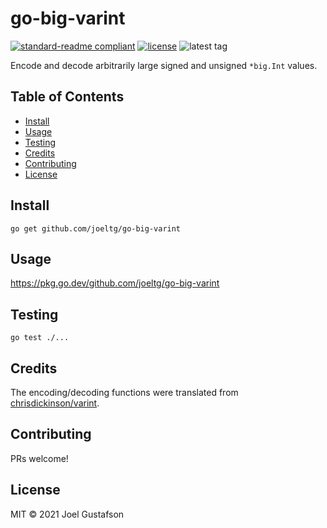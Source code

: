 # go-big-varint

[![standard-readme compliant](https://img.shields.io/badge/readme%20style-standard-brightgreen.svg)](https://github.com/RichardLitt/standard-readme) [![license](https://img.shields.io/github/license/joeltg/go-big-varint)](https://opensource.org/licenses/MIT) ![latest tag](https://img.shields.io/github/v/tag/joeltg/go-big-varint)

Encode and decode arbitrarily large signed and unsigned `*big.Int` values.

## Table of Contents

- [Install](#install)
- [Usage](#usage)
- [Testing](#testing)
- [Credits](#credits)
- [Contributing](#contributing)
- [License](#license)

## Install

```
go get github.com/joeltg/go-big-varint
```

## Usage

https://pkg.go.dev/github.com/joeltg/go-big-varint

## Testing

```
go test ./...
```

## Credits

The encoding/decoding functions were translated from [chrisdickinson/varint](https://github.com/chrisdickinson/varint).

## Contributing

PRs welcome!

## License

MIT © 2021 Joel Gustafson
